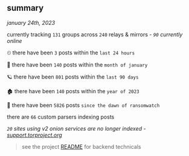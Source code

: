 
## summary
_january 24th, 2023_

currently tracking `131` groups across `240` relays & mirrors - _`90` currently online_

⏲ there have been `3` posts within the `last 24 hours`

🦈 there have been `140` posts within the `month of january`

🪐 there have been `801` posts within the `last 90 days`

🏚 there have been `140` posts within the `year of 2023`

🦕 there have been `5826` posts `since the dawn of ransomwatch`

there are `66` custom parsers indexing posts

_`20` sites using v2 onion services are no longer indexed - [support.torproject.org](https://support.torproject.org/onionservices/v2-deprecation/)_

> see the project [README](https://github.com/joshhighet/ransomwatch#ransomwatch--) for backend technicals
